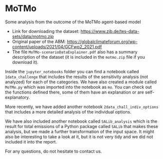 # MoTMo
Some analysis from the outcome of the MoTMo agent-based model

- Link for downloading the dataset: https://www.zib.de/tes-data-sets/data/motmo.zip
- Original paper of the ABM: https://globalclimateforum.org/wp-content/uploads/2021/04/GCFwp2_2021.pdf
- The file `MoTMo-scenarioDataExplainer.pdf` also has a summary description of the dataset (it is included in the `motmo.zip` file if you download it).

Inside the `jupyter_notebooks` folder you can find a notebook called `1data_challenge` that includes the results of the sensitivity analysis (not analyzed) for each of the categories. We have also created a module called `MoTMo.py` which was imported into the notebook as `mo`. You can check out the functions defined there, some of them have an explanation or are self-explanatory.

More recently, we have added another notebook `2data_chall_indiv_options` that includes a more detailed analysis of the individual options.

We have also included another notebook called `SALib_analysis` which is the result for total emissions of a Python package called `SALib` that makes these analysis, but we made a further transformation of the input space. It might also be interesting to take a look at it, but it is not very tidy and we did not included it into the report.

For any questions, do not hesitate to contact us.
